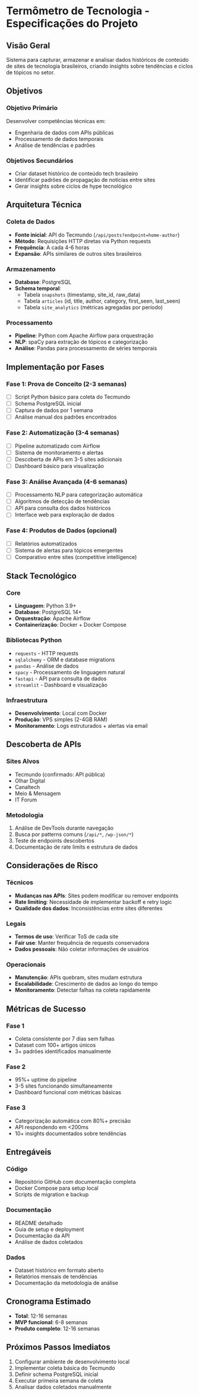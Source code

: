 # Termômetro de Tecnologia - Especificações do Projeto

## Visão Geral

Sistema para capturar, armazenar e analisar dados históricos de conteúdo de sites de tecnologia brasileiros, criando insights sobre tendências e ciclos de tópicos no setor.

## Objetivos

### Objetivo Primário
Desenvolver competências técnicas em:
- Engenharia de dados com APIs públicas
- Processamento de dados temporais
- Análise de tendências e padrões

### Objetivos Secundários
- Criar dataset histórico de conteúdo tech brasileiro
- Identificar padrões de propagação de notícias entre sites
- Gerar insights sobre ciclos de hype tecnológico

## Arquitetura Técnica

### Coleta de Dados
- **Fonte inicial**: API do Tecmundo (`/api/posts?endpoint=home-author`)
- **Método**: Requisições HTTP diretas via Python requests
- **Frequência**: A cada 4-6 horas
- **Expansão**: APIs similares de outros sites brasileiros

### Armazenamento
- **Database**: PostgreSQL
- **Schema temporal**: 
  - Tabela `snapshots` (timestamp, site_id, raw_data)
  - Tabela `articles` (id, title, author, category, first_seen, last_seen)
  - Tabela `site_analytics` (métricas agregadas por período)

### Processamento
- **Pipeline**: Python com Apache Airflow para orquestração
- **NLP**: spaCy para extração de tópicos e categorização
- **Análise**: Pandas para processamento de séries temporais

## Implementação por Fases

### Fase 1: Prova de Conceito (2-3 semanas)
- [ ] Script Python básico para coleta do Tecmundo
- [ ] Schema PostgreSQL inicial
- [ ] Captura de dados por 1 semana
- [ ] Análise manual dos padrões encontrados

### Fase 2: Automatização (3-4 semanas)
- [ ] Pipeline automatizado com Airflow
- [ ] Sistema de monitoramento e alertas
- [ ] Descoberta de APIs em 3-5 sites adicionais
- [ ] Dashboard básico para visualização

### Fase 3: Análise Avançada (4-6 semanas)
- [ ] Processamento NLP para categorização automática
- [ ] Algoritmos de detecção de tendências
- [ ] API para consulta dos dados históricos
- [ ] Interface web para exploração de dados

### Fase 4: Produtos de Dados (opcional)
- [ ] Relatórios automatizados
- [ ] Sistema de alertas para tópicos emergentes
- [ ] Comparativo entre sites (competitive intelligence)

## Stack Tecnológico

### Core
- **Linguagem**: Python 3.9+
- **Database**: PostgreSQL 14+
- **Orquestração**: Apache Airflow
- **Containerização**: Docker + Docker Compose

### Bibliotecas Python
- `requests` - HTTP requests
- `sqlalchemy` - ORM e database migrations
- `pandas` - Análise de dados
- `spacy` - Processamento de linguagem natural
- `fastapi` - API para consulta de dados
- `streamlit` - Dashboard e visualização

### Infraestrutura
- **Desenvolvimento**: Local com Docker
- **Produção**: VPS simples (2-4GB RAM)
- **Monitoramento**: Logs estruturados + alertas via email

## Descoberta de APIs

### Sites Alvos
- Tecmundo (confirmado: API pública)
- Olhar Digital
- Canaltech  
- Meio & Mensagem
- IT Forum

### Metodologia
1. Análise de DevTools durante navegação
2. Busca por patterns comuns (`/api/*`, `/wp-json/*`)
3. Teste de endpoints descobertos
4. Documentação de rate limits e estrutura de dados

## Considerações de Risco

### Técnicos
- **Mudanças nas APIs**: Sites podem modificar ou remover endpoints
- **Rate limiting**: Necessidade de implementar backoff e retry logic
- **Qualidade dos dados**: Inconsistências entre sites diferentes

### Legais
- **Termos de uso**: Verificar ToS de cada site
- **Fair use**: Manter frequência de requests conservadora
- **Dados pessoais**: Não coletar informações de usuários

### Operacionais
- **Manutenção**: APIs quebram, sites mudam estrutura
- **Escalabilidade**: Crescimento de dados ao longo do tempo
- **Monitoramento**: Detectar falhas na coleta rapidamente

## Métricas de Sucesso

### Fase 1
- Coleta consistente por 7 dias sem falhas
- Dataset com 100+ artigos únicos
- 3+ padrões identificados manualmente

### Fase 2
- 95%+ uptime do pipeline
- 3-5 sites funcionando simultaneamente
- Dashboard funcional com métricas básicas

### Fase 3
- Categorização automática com 80%+ precisão
- API respondendo em <200ms
- 10+ insights documentados sobre tendências

## Entregáveis

### Código
- Repositório GitHub com documentação completa
- Docker Compose para setup local
- Scripts de migration e backup

### Documentação
- README detalhado
- Guia de setup e deployment
- Documentação da API
- Análise de dados coletados

### Dados
- Dataset histórico em formato aberto
- Relatórios mensais de tendências
- Documentação da metodologia de análise

## Cronograma Estimado

- **Total**: 12-16 semanas
- **MVP funcional**: 6-8 semanas
- **Produto completo**: 12-16 semanas

## Próximos Passos Imediatos

1. Configurar ambiente de desenvolvimento local
2. Implementar coleta básica do Tecmundo
3. Definir schema PostgreSQL inicial
4. Executar primeira semana de coleta
5. Analisar dados coletados manualmente